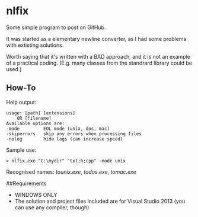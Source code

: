 # nlfix
Some simple program to post on GitHub.

It was started as a elementary newline converter, as I had some problems with extisting solutions.

Worth saying that it's written with a BAD approach, and it is not an example of a practical coding. (E.g. many classes from the standrard library could be used.)

## How-To
Help output:
```
usage: [path] [extensions]
	OR [filename]
Available options are:
-mode         EOL mode (unix, dos, mac)
-skiperrors   skip any errors when processing files
-nolog        hide logs (can increase speed)
```

Sample use:
```
> nlfix.exe "C:\mydir" "txt;h;cpp" -mode unix
```

Recognised names: *tounix.exe*, *todos.exe*, *tomac.exe*

##Requirements
 - WINDOWS ONLY
 - The solution and project files included are for Visual Studio 2013 (you can use any compiler, though)

